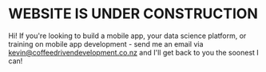 # WEBSITE IS UNDER CONSTRUCTION

Hi! If you're looking to build a mobile app, your data science platform, or training on mobile app development - send me an email via kevin@coffeedrivendevelopment.co.nz and I'll get back to you the soonest I can!

